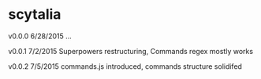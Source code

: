 # scytalia

v0.0.0
6/28/2015
...

v0.0.1
7/2/2015
Superpowers restructuring,
Commands regex mostly works

v0.0.2
7/5/2015
commands.js introduced,
commands structure solidifed
